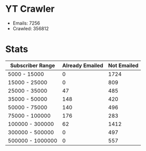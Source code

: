 # YT Crawler
- Emails: 7256
- Crawled: 356812

# Stats
| Subscriber Range  | Already Emailed | Not Emailed |
|-------|-------|-------|
| 5000 - 15000 | 0 | 1724 |
| 15000 - 25000 | 0 | 809 |
| 25000 - 35000 | 47 | 485 |
| 35000 - 50000 | 148 | 420 |
| 50000 - 75000 | 140 | 496 |
| 75000 - 100000 | 176 | 283 |
| 100000 - 300000 | 62 | 1412 |
| 300000 - 500000 | 0 | 497 |
| 500000 - 1000000 | 0 | 557 |
